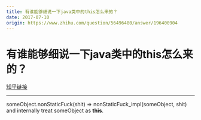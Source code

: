 ```yaml
---
title: 有谁能够细说一下java类中的this怎么来的？
date: 2017-07-10
origin: https://www.zhihu.com/question/56496480/answer/196400904
---
```

# 有谁能够细说一下java类中的this怎么来的？

[知乎链接](https://www.zhihu.com/question/56496480/answer/196400904)

---------

<span class="RichText ztext CopyrightRichText-richText" itemprop="text"><p>someObject.nonStaticFuck(shit) =&gt; nonStaticFuck_impl(someObject, shit) and internally treat someObject as <b>this</b>.</p></span>